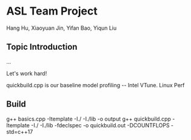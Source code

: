 # ASL Team Project

Hang Hu, Xiaoyuan Jin, Yifan Bao, Yiqun Liu

## Topic Introduction

...

Let's work hard!

quickbuild.cpp is our baseline model
profiling -- Intel VTune. Linux Perf
## Build
g++ basics.cpp -Itemplate -I./ -I./lib -o output
g++ quickbuild.cpp -Itemplate -I./ -I./lib -fdeclspec -o quickbuild.out -DCOUNTFLOPS -std=c++17
